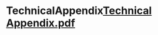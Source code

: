 # TechnicalAppendix[Technical Appendix.pdf](https://github.com/DHGPNTM/TechnicalAppendix/files/7878779/Technical.Appendix.pdf)
